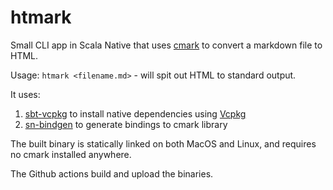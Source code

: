 # htmark

Small CLI app in Scala Native that uses [cmark](https://github.com/commonmark/cmark) to convert a markdown file to HTML.

Usage: `htmark <filename.md>` - will spit out HTML to standard output.

It uses:

1. [sbt-vcpkg](https://github.com/indoorvivants/sbt-vcpkg) to install native dependencies using [Vcpkg](vcpkg.io)
2. [sn-bindgen](https://sn-bindgen.indoorvivants.com) to generate bindings to cmark library

The built binary is statically linked on both MacOS and Linux, and requires no cmark installed anywhere.

The Github actions build and upload the binaries.

